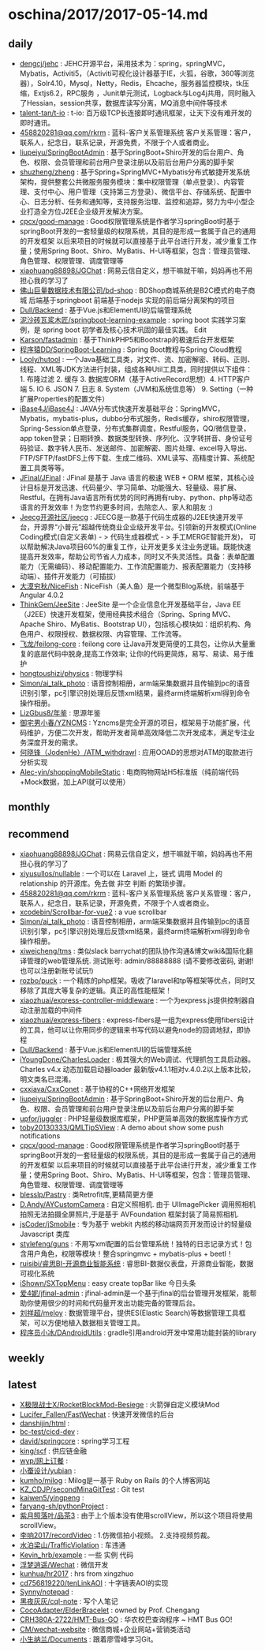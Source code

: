 # oschina/2017/2017-05-14.md



## daily

- [dengcj/jehc](http://git.oschina.net/jehc/jehc) : JEHC开源平台，采用技术为：spring，springMVC，Mybatis，Activiti5，（Activiti可视化设计器基于IE，火狐，谷歌，360等浏览器），Solr4.10，Mysql，Netty，Redis，Ehcache，服务器监控模块，tk压缩，Extjs6.2，RPC服务 ，Junit单元测试，Logback与Log4j共用，同时融入了Hessian，session共享，数据库读写分离，MQ消息中间件等技术
- [talent-tan/t-io](http://git.oschina.net/tywo45/t-io) : t-io: 百万级TCP长连接即时通讯框架，让天下没有难开发的即时通讯。
- [458820281@qq.com/rkrm](http://git.oschina.net/xmtom/rkrm) : 蓝科-客户关系管理系统 客户关系管理：客户，联系人，纪念日，联系记录，开源免费，不限于个人或者商业。
- [liupeiyu/SpringBootAdmin](http://git.oschina.net/liupeiyu/springbootadmin) : 基于SpringBoot+Shiro开发的后台用户、角色、权限、会员管理和前台用户登录注册以及前后台用户分离的脚手架
- [shuzheng/zheng](http://git.oschina.net/shuzheng/zheng) : 基于Spring+SpringMVC+Mybatis分布式敏捷开发系统架构，提供整套公共微服务服务模块：集中权限管理（单点登录）、内容管理、支付中心、用户管理（支持第三方登录）、微信平台、存储系统、配置中心、日志分析、任务和通知等，支持服务治理、监控和追踪，努力为中小型企业打造全方位J2EE企业级开发解决方案。
- [cpcx/good-manage](http://git.oschina.net/cpcx/good-manage) : Good权限管理系统是作者学习springBoot时基于springBoot开发的一套轻量级的权限系统，其目的是形成一套属于自己的通用的开发框架 以后来项目的时候就可以直接基于此平台进行开发，减少重复工作量；使用Spring Boot、Shiro、MyBatis、H-UI等框架，包含：管理员管理、角色管理、权限管理、调度管理等
- [xiaohuang88898/JGChat](http://git.oschina.net/xiaohuang88898/JGChat) : 网易云信自定义，想干嘛就干嘛，妈妈再也不用担心我的学习了
- [佛山巨量数据技术有限公司/bd-shop](http://git.oschina.net/jojozoo/bd-shop) : BDShop商城系统是B2C模式的电子商城 后端基于springboot 前端基于nodejs 实现的前后端分离架构的项目
- [Dull/Backend](http://git.oschina.net/dullsky/backend) : 基于Vue.js和ElementUI的后端管理系统
- [泥沙砖瓦浆木匠/springboot-learning-example](http://git.oschina.net/jeff1993/springboot-learning-example) : spring boot 实践学习案例，是 spring boot 初学者及核心技术巩固的最佳实践。 Edit
- [Karson/fastadmin](http://git.oschina.net/karson/fastadmin) : 基于ThinkPHP5和Bootstrap的极速后台开发框架
- [程序猿DD/SpringBoot-Learning](http://git.oschina.net/didispace/SpringBoot-Learning) : Spring Boot教程与Spring Cloud教程
- [Looly/hutool](http://git.oschina.net/loolly/hutool) : 一个Java基础工具类，对文件、流、加密解密、转码、正则、线程、XML等JDK方法进行封装，组成各种Util工具类，同时提供以下组件： 1. 布隆过滤 2. 缓存 3. 数据库ORM（基于ActiveRecord思想）4. HTTP客户端 5. IO 6. JSON 7. 日志 8. System（JVM和系统信息等） 9. Setting（一种扩展Properties的配置文件）
- [iBase4J/iBase4J](http://git.oschina.net/iBase4J/iBase4J) : JAVA分布式快速开发基础平台：SpringMVC，Mybatis，mybatis-plus，dubbo分布式服务，Redis缓存，shiro权限管理，Spring-Session单点登录，分布式集群调度，Restful服务，QQ/微信登录，app token登录；日期转换、数据类型转换、序列化、汉字转拼音、身份证号码验证、数字转人民币、发送邮件、加密解密、图片处理、excel导入导出、FTP/SFTP/fastDFS上传下载、生成二维码、XML读写、高精度计算、系统配置工具类等等。
- [JFinal/JFinal](http://git.oschina.net/jfinal/jfinal) : JFinal 是基于 Java 语言的极速 WEB + ORM 框架，其核心设计目标是开发迅速、代码量少、学习简单、功能强大、轻量级、易扩展、Restful。在拥有Java语言所有优势的同时再拥有ruby、python、php等动态语言的开发效率！为您节约更多时间，去陪恋人、家人和朋友 :)
- [Jeecg开源社区/jeecg](http://git.oschina.net/jeecg/jeecg) : JEECG是一款基于代码生成器的J2EE快速开发平台，开源界“小普元”超越传统商业企业级开发平台。引领新的开发模式(Online Coding模式(自定义表单) - > 代码生成器模式 - > 手工MERGE智能开发)， 可以帮助解决Java项目60%的重复工作，让开发更多关注业务逻辑。既能快速提高开发效率，帮助公司节省人力成本，同时又不失灵活性。具备：表单配置能力（无需编码）、移动配置能力、工作流配置能力、报表配置能力（支持移动端）、插件开发能力（可插拔）
- [大漠穷秋/NiceFish](http://git.oschina.net/mumu-osc/NiceFish) : NiceFish（美人鱼）是一个微型Blog系统，前端基于Angular 4.0.2
- [ThinkGem/JeeSite](http://git.oschina.net/thinkgem/jeesite) : JeeSite 是一个企业信息化开发基础平台，Java EE（J2EE）快速开发框架，使用经典技术组合（Spring、Spring MVC、Apache Shiro、MyBatis、Bootstrap UI），包括核心模块如：组织机构、角色用户、权限授权、数据权限、内容管理、工作流等。
- [飞龙/feilong-core](http://git.oschina.net/ifeilong/feilong-core) : feilong core 让Java开发更简便的工具包，让你从大量重复的底层代码中脱身,提高工作效率; 让你的代码更简炼，易写、易读、易于维护
- [hongtoushizi/physics](http://git.oschina.net/hongtoushizi/physics) : 物理学科
- [Simon/ai_talk_photo](http://git.oschina.net/LSU/ai_talk_photo) : 语音控制相册，arm端采集数据并且传输到pc的语音识别引擎，pc引擎识别处理后反馈xml结果，最终arm终端解析xml得到命令操作相册。
- [LizGbus8/年鉴](http://git.oschina.net/LizGbus8/nianjian) : 思源年鉴
- [御宅男小春/YZNCMS](http://git.oschina.net/ken678/YZNCMS) : Yzncms是完全开源的项目，框架易于功能扩展，代码维护，方便二次开发，帮助开发者简单高效降低二次开发成本，满足专注业务深度开发的需求。
- [何晓锋（JodenHe）/ATM_withdrawl](http://git.oschina.net/Joden_He/atm_withdrawl) : 应用OOAD的思想对ATM的取款进行分析实现
- [Alec-yin/shoppingMobileStatic](http://git.oschina.net/yinluhui/shoppingMobileStatic) : 电商购物网站H5标准版（纯前端代码+Mock数据，加上API就可以使用）


## monthly



## recommend

- [xiaohuang88898/JGChat](http://git.oschina.net/xiaohuang88898/JGChat) : 网易云信自定义，想干嘛就干嘛，妈妈再也不用担心我的学习了
- [xiyusullos/nullable](http://git.oschina.net/xiyusullos/nullable) : 一个可以在 Laravel 上，链式 调用 Model 的 relationship 的开源库。免去做 非空 判断 的繁琐步骤。
- [458820281@qq.com/rkrm](http://git.oschina.net/xmtom/rkrm) : 蓝科-客户关系管理系统 客户关系管理：客户，联系人，纪念日，联系记录，开源免费，不限于个人或者商业。
- [xcodebin/Scrollbar-for-vue2](http://git.oschina.net/xubinxcode/Scrollbar-for-vue) : a vue scrollbar
- [Simon/ai_talk_photo](http://git.oschina.net/LSU/ai_talk_photo) : 语音控制相册，arm端采集数据并且传输到pc的语音识别引擎，pc引擎识别处理后反馈xml结果，最终arm终端解析xml得到命令操作相册。
- [xiweicheng/tms](http://git.oschina.net/xiweicheng/tms) : 类似slack barrychat的团队协作沟通&博文wiki&国际化翻译管理的web管理系统. 测试账号: admin/88888888 (请不要修改密码, 谢谢! 也可以注册新账号试玩!)
- [rozbo/puck](http://git.oschina.net/rozbo/puck) : 一个精炼的php框架。吸收了laravel和tp等框架等优点，同时又移除了其庞大等复杂的逻辑。真正的高性能框架！
- [xiaozhuai/express-controller-middleware](http://git.oschina.net/xiaozhuai/express-controller-middleware) : 一个为express.js提供控制器自动注册加载的中间件
- [xiaozhuai/express-fibers](http://git.oschina.net/xiaozhuai/express-fibers) : express-fibers是一组为express使用fibers设计的工具，他可以让你用同步的逻辑来书写代码以避免node的回调地狱，即协程
- [Dull/Backend](http://git.oschina.net/dullsky/backend) : 基于Vue.js和ElementUI的后端管理系统
- [iYoungDone/CharlesLoader](http://git.oschina.net/iYoungDone/charlesloader) : 极其强大的Web调试、代理抓包工具启动器。 Charles v4.x 动态加载启动器loader 最新版v4.1.1相对v.4.0.2以上版本比较，明文类名已混淆。
- [cxxjava/CxxConet](http://git.oschina.net/cxxjava/CxxConet) : 基于协程的C++网络开发框架
- [liupeiyu/SpringBootAdmin](http://git.oschina.net/liupeiyu/springbootadmin) : 基于SpringBoot+Shiro开发的后台用户、角色、权限、会员管理和前台用户登录注册以及前后台用户分离的脚手架
- [upfor/juggler](http://git.oschina.net/upfor/juggler) : PHP轻量级数据库框架，PHP更简单高效的数据库操作方式
- [toby20130333/QMLTipSView](http://git.oschina.net/duoduozhijiao/QMLTipSView) : A demo about show some push notifications
- [cpcx/good-manage](http://git.oschina.net/cpcx/good-manage) : Good权限管理系统是作者学习springBoot时基于springBoot开发的一套轻量级的权限系统，其目的是形成一套属于自己的通用的开发框架 以后来项目的时候就可以直接基于此平台进行开发，减少重复工作量；使用Spring Boot、Shiro、MyBatis、H-UI等框架，包含：管理员管理、角色管理、权限管理、调度管理等
- [blesslp/Pastry](http://git.oschina.net/blesslp/Pastry) : 类Retrofit库,更精简更方便
- [D.Andy/AYCustomCamera](http://git.oschina.net/AngeloTsui/AYCustomCamera) : 自定义照相机. 由于 UIImagePicker 调用照相机拍照无法拍摄全屏照片,于是基于 AVFoundation 框架封装了简易照相机.
- [jsCoder/jSmobile](http://git.oschina.net/starmagic/jsmobile) : 专为基于 webkit 内核的移动端网页开发而设计的轻量级 Javascript 类库
- [stylefeng/guns](http://git.oschina.net/naan1993/guns) : 不用写xml配置的后台管理系统！独特的日志记录方式！包含用户角色，权限等模块！整合springmvc + mybatis-plus + beetl！
- [ruisibi/睿思BI-开源商业智能系统](http://git.oschina.net/ruisibi/rsdashboard) : 睿思BI-数据仪表盘，开源商业智能，数据可视化系统
- [iShown/SXTopMenu](http://git.oschina.net/iShown/SXTopMenu) : easy create topBar like 今日头条
- [爱4妮/jfinal-admin](http://git.oschina.net/supyuan/jfinal-admin) : jfinal-admin是一个基于jfinal的后台管理开发框架，能帮助你使用很少的时间和代码量开发出功能完备的管理后台。
- [刘祥超/meloy](http://git.oschina.net/liuxiangchao/meloy) : 数据管理平台，提供ES(Elastic Search)等数据管理工具框架，可以方便地植入数据相关管理工具。
- [程序员小冰/DAndroidUtils](http://git.oschina.net/MCXIAOBING/DAndroidUtils) : gradle引用android开发中常用功能封装的library


## weekly



## latest

- [X极限战士X/RocketBlockMod-Besiege](http://git.oschina.net/XultimateX/rocketblockmod-besiege) : 火箭弹自定义模块Mod
- [Lucifer_Fallen/FastWechat](http://git.oschina.net/lucifer_fallen/fastwechat) : 快速开发微信的后台
- [danshijin/html](http://git.oschina.net/danshijin/html) : 
- [bc-test/cicd-dev](http://git.oschina.net/bctest/cicd-dev) : 
- [david/springcore](http://git.oschina.net/zhangshibin1987/springcore) : spring学习工程
- [king/scf](http://git.oschina.net/bs_scf/scf) : 供应链金融
- [wyp/网上订餐](http://git.oschina.net/cwywyp/Booking) : 
- [小蚕设计/yubian](http://git.oschina.net/silkworm/yubian) : 
- [kumho/milog](http://git.oschina.net/JHuZhang/milog) : Milog是一基于 Ruby on Rails 的个人博客网站
- [KZ_CDJP/secondMinaGitTest](http://git.oschina.net/kz_cdjp/secondMinaGitTest) : Git test
- [kaiwen5/yingpeng](http://git.oschina.net/kaiwen5/yingpeng) : 
- [faryang-sh/pythonProject](http://git.oschina.net/faryangsh/pythonProject) : 
- [紫月照落叶/品茶3](http://git.oschina.net/aixiaobo/pincha3) : 由于上个版本没有使用scrollView，所以这个项目将使用scrollView。
- [李响2017/recordVideo](http://git.oschina.net/lixiang2017/recordvideo) : 1.仿微信拍小视频。 2.支持视频剪裁。
- [水泊梁山/TrafficViolation](http://git.oschina.net/eagle2017live/trafficviolation) : 车违通
- [Kevin_hrb/example](http://git.oschina.net/Kevin_hrb/example) : 一些 实例 代码
- [浮梦逍遥/Wechat](http://git.oschina.net/dysodeng/wechat) : 微信开发
- [kunhua/hr2017](http://git.oschina.net/kunhua/hr2017) : hrs from xingzhuo
- [cd756819220/tenLinkAOI](http://git.oschina.net/eastCD/tenlinkaoi) : 十字链表AOI的实现
- [Synny/notepad](http://git.oschina.net/catkin_nice/notepad) : 
- [黑夜灰灰/cql-note](http://git.oschina.net/cqlql/cql-note) : 写个人笔记
- [CocoAdapter/ElderBracelet](http://git.oschina.net/cocoadapter/elderbracelet) : owned by Prof. Chengang
- [CRH380A-2722/HMT-Bus-GO](http://git.oschina.net/CRH380A-2722/HMT-Bus-GO) : 华农校巴查询程序 ~ HMT Bus GO!
- [CM/wechat-website](http://git.oschina.net/codingmates/wechat-website) : 微信商城+企业网站+营销类活动
- [小生纳兰/Documents](http://git.oschina.net/liket/documents) : 跟着廖雪峰学习Git。